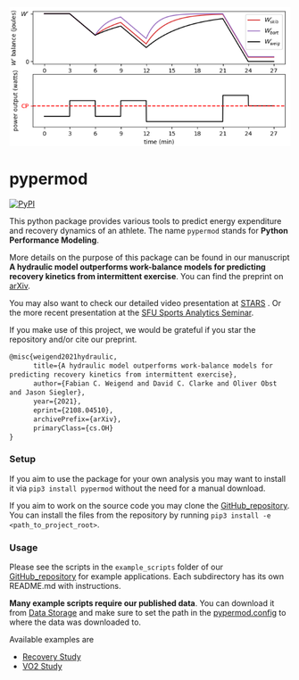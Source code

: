 ![](./httpdocs/small_pypermod_title.png)

# pypermod

[![PyPI](https://img.shields.io/pypi/v/pypermod.svg?style=for-the-badge)](https://pypi.python.org/pypi/pypermod)

This python package provides various tools to predict energy expenditure and recovery dynamics of an athlete. The
name `pypermod` stands for __Python Performance Modeling__.

More details on the purpose of this package can be found in our manuscript __A hydraulic model outperforms work-balance
models for predicting recovery kinetics from intermittent exercise__. You can find the preprint
on [arXiv](https://arxiv.org/abs/2108.04510).

You may also want to check our detailed video presentation
at [STARS](https://www.clearinghouseforsport.gov.au/digital-media/conferences/2020/stars/modelling-energy-expenditure-and-recovery-investigation-and-validation-of-a-three-component-hydraulic-model)
. Or the more recent presentation at the [SFU Sports Analytics Seminar](https://www.youtube.com/watch?v=OGiv_frvM6g).

If you make use of this project, we would be grateful if you star the repository and/or cite our preprint.

```
@misc{weigend2021hydraulic,
      title={A hydraulic model outperforms work-balance models for predicting recovery kinetics from intermittent exercise}, 
      author={Fabian C. Weigend and David C. Clarke and Oliver Obst and Jason Siegler},
      year={2021},
      eprint={2108.04510},
      archivePrefix={arXiv},
      primaryClass={cs.OH}
}
```

### Setup

If you aim to use the package for your own analysis you may want to install it via `pip3 install pypermod` without the
need for a manual download.

If you aim to work on the source code you may clone the [GitHub_repository](https://github.com/faweigend/pypermod). You
can install the files from the repository by running `pip3 install -e <path_to_project_root>`.

### Usage



Please see the scripts in the `example_scripts`
folder of our [GitHub_repository](https://github.com/faweigend/pypermod) for example applications. Each subdirectory has
its own README.md with instructions. 

__Many example scripts require our published data__. You can download it from [Data Storage](src/pypermod/data_storage) and make sure to set the path in the
[pypermod.config](src/pypermod/config.py) to where the data was downloaded to.

Available examples are
* [Recovery Study](example_scripts/recovery_study)
* [VO2 Study](example_scripts/vo2_study)